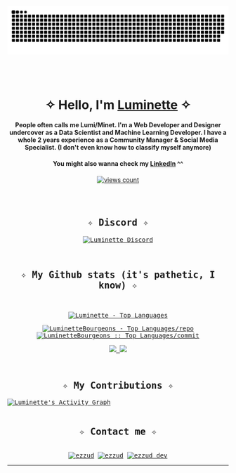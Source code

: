 <h1 align="center"></h1>

<div align="center">
  <img  src="https://github.com/LuminetteBourgeons/LuminetteBourgeons/blob/main/grid-snake.svg"
       alt="snake" /></a>
</div>

<h1 align="center"></h1>
<br />

<div align="center">
<h1 align="center">✧ Hello, I'm <a href="https://luminette.carrd.co/" target="blank">Luminette</a> ✧</h1>
<h4 align="center">People often calls me Lumi/Minet. I'm a Web Developer and Designer undercover as a Data Scientist and Machine Learning Developer. I have a whole 2 years experience as a Community Manager & Social Media Specialist. (I don't even know how to classify myself anymore)</h4>
<h4 align="center">You might also wanna check my <a href="https://www.linkedin.com/in/baby-aisha-maritza-virginia/" target="blank">LinkedIn</a> ^^</h4>
</div>

<p align="center">
  <a href="https://github.com/LuminetteBourgeons" target="blank"><img align="center" 
     src="https://komarev.com/ghpvc/?username=LuminetteBourgeons&style=for-the-badge&label=PROFILE+VIEWS" height="25"
     alt="views count" />
  </a>
</p>
<br />
     
<br />
<div>
<samp>
<h2 align="center">✧ Discord ✧</h2>
  <p align="center">
    <a href="" target="blank">
     <img  align="center" 
           src="https://discord.c99.nl/widget/theme-1/809244553768861706.png"
           alt="Luminette Discord" />
    </a>
  </p>
 </samp>
</div>


<br />
<div>
<samp>
    <h2 align="center">✧ My Github stats (it's pathetic, I know) ✧</h2>
      <br/>
            <p align="center">
        <a href="https://github.com/LuminetteBourgeons/">
          <img src="https://github-readme-stats.vercel.app/api/top-langs/?username=LuminetteBourgeons&langs_count=6&theme=tokyonight&layout=compact&hide_border=true"
          alt="Luminette - Top Languages" /></a>
      </p>
        <p align="center">
          <a href="https://github.com/LuminetteBourgeons/">
          <img width="45%" src="https://github-profile-summary-cards.vercel.app/api/cards/repos-per-language?username=LuminetteBourgeons&theme=tokyonight&layout=compact&hide_border=true"
          alt="LuminetteBourgeons - Top Languages/repo" />
          <img width="45%" src="https://github-profile-summary-cards.vercel.app/api/cards/most-commit-language?username=LuminetteBourgeons&theme=tokyonight&layout=compact&hide_border=true"
          alt="LuminetteBourgeons :: Top Languages/commit" />
          </a>
        </p>
        <p align="center">
          <a href="https://github.com/LuminetteBourgeons/">
          <img width="49.5%" src="https://github-readme-stats.vercel.app/api?username=LuminetteBourgeons&show_icons=true&theme=tokyonight&hide_border=true" />
          <img width="49.5%" src="https://github-readme-streak-stats.herokuapp.com/?user=LuminetteBourgeons&theme=tokyonight&hide_border=true" />
          </a>
       </p>
     <br>
     </samp>
  </div>    
  <samp>

  <h2 align="center">✧ My Contributions ✧</h2>
<a href="https://github-readme-activity-graph.vercel.app">
  <img alt="Luminette's Activity Graph" src="https://github-readme-activity-graph.vercel.app/graph/?username=LuminetteBourgeons&bg_color=1a1b27&color=628fda&line=309e94&point=fff&hide_border=true" /></a>
<br/>
  </samp>
<br/>

<div>
  <samp>
    <h2 align="center">✧ Contact me ✧</h2>
    <p align="center">
      <br/>
      <a href="" target="blank"><img align="center"
         src="https://img.shields.io/badge/discord-5865F2.svg?style=for-the-badge&logo=discord&logoColor=white"
         alt="ezzud" height="30"/></a>
      <a href="mailto:luminettebourgeons@gmail.com" target="blank"><img align="center"
         src="https://img.shields.io/badge/mail-EA4335.svg?style=for-the-badge&logo=gmail&logoColor=white"
         alt="ezzud" height="30"/></a>
      <a href="https://instagram.com/aishienia" target="blank"><img align="center"
         src="https://img.shields.io/badge/instagram-%23E4405F.svg?style=for-the-badge&logo=Instagram&logoColor=white"
         alt="ezzud_dev" height="30"/></a>
      <br>
    </p>
  </samp>
</div>


-----

